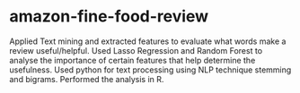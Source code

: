 # amazon-fine-food-review
Applied Text mining and extracted features to evaluate what words make a review useful/helpful. Used Lasso Regression and Random Forest to analyse the importance of certain features that help determine the usefulness.
Used python for text processing using NLP technique stemming and bigrams.
Performed the analysis in R.
